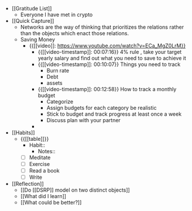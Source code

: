 - [[Gratitude List]]
    - Everyone I have met in crypto
- [[Quick Capture]]
    - Networks are the way of thinking that prioritizes the relations rather than the objects which enact those relations. 
    - Saving Money
        - {{[[video]]: https://www.youtube.com/watch?v=ECa_MgZ0LrM}}
            - {{[[video-timestamp]]: 00:07:16}} 4% rule , take your target yearly salary and find out what you need to save to achieve it
            - {{[[video-timestamp]]: 00:10:07}} Things you need to track
                - Burn rate
                - Debt
                - assets
            - {{[[video-timestamp]]: 00:12:58}} How to track a monthly budget
                - Categorize
                - Assign budgets for each category be realistic
                - Stick to budget and track progress at least once a week
                - Discuss plan with your partner
            - 
- [[Habits]]
    - {{[[table]]}}
        - Habit::
            - Notes::
        - [ ] Meditate
        - [ ] Exercise
        - [ ] Read a book
        - [ ] Write
- [[Reflection]]
    - [[Do [[DSRP]] model on two distinct objects]]
    - [[What did I learn]]
    - [[What could be better?]]
